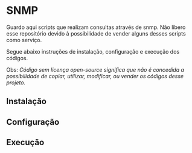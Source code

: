 # SNMP
Guardo aqui scripts que realizam consultas através de snmp. Não libero esse repositório devido à possibilidade de vender alguns desses scripts como serviço.

Segue abaixo instruções de instalação, configuração e execução dos códigos.

Obs: *Código sem licença open-source significa que não é concedida a possibilidade de copiar, utilizar, modificar, ou vender os códigos desse projeto.*


## Instalação


## Configuração


## Execução
